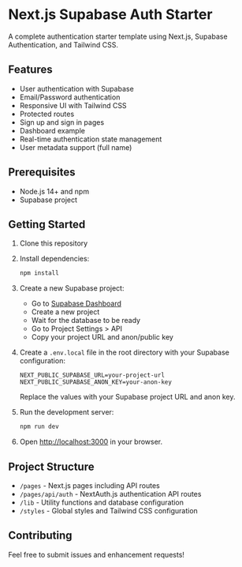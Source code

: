 # Next.js Supabase Auth Starter

A complete authentication starter template using Next.js, Supabase Authentication, and Tailwind CSS.

## Features

- User authentication with Supabase
- Email/Password authentication
- Responsive UI with Tailwind CSS
- Protected routes
- Sign up and sign in pages
- Dashboard example
- Real-time authentication state management
- User metadata support (full name)

## Prerequisites

- Node.js 14+ and npm
- Supabase project

## Getting Started

1. Clone this repository
2. Install dependencies:
   ```bash
   npm install
   ```

3. Create a new Supabase project:
   - Go to [Supabase Dashboard](https://app.supabase.com)
   - Create a new project
   - Wait for the database to be ready
   - Go to Project Settings > API
   - Copy your project URL and anon/public key

4. Create a `.env.local` file in the root directory with your Supabase configuration:
   ```
   NEXT_PUBLIC_SUPABASE_URL=your-project-url
   NEXT_PUBLIC_SUPABASE_ANON_KEY=your-anon-key
   ```

   Replace the values with your Supabase project URL and anon key.

4. Run the development server:
   ```bash
   npm run dev
   ```

5. Open [http://localhost:3000](http://localhost:3000) in your browser.

## Project Structure

- `/pages` - Next.js pages including API routes
- `/pages/api/auth` - NextAuth.js authentication API routes
- `/lib` - Utility functions and database configuration
- `/styles` - Global styles and Tailwind CSS configuration

## Contributing

Feel free to submit issues and enhancement requests!
